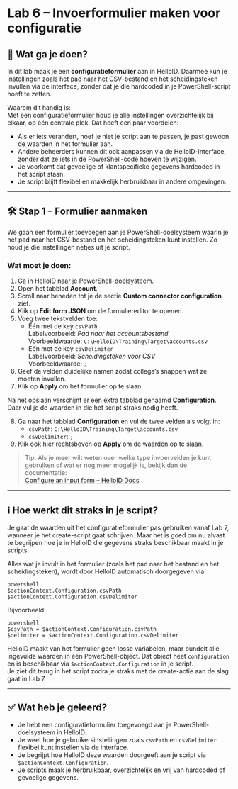 
# Lab 6 – Invoerformulier maken voor configuratie

## 🧭 Wat ga je doen?

In dit lab maak je een **configuratieformulier** aan in HelloID. Daarmee kun je instellingen zoals het pad naar het CSV-bestand en het scheidingsteken invullen via de interface, zonder dat je die hardcoded in je PowerShell-script hoeft te zetten.

Waarom dit handig is:  
Met een configuratieformulier houd je alle instellingen overzichtelijk bij elkaar, op één centrale plek. Dat heeft een paar voordelen:
- Als er iets verandert, hoef je niet je script aan te passen, je past gewoon de waarden in het formulier aan.
- Andere beheerders kunnen dit ook aanpassen via de HelloID-interface, zonder dat ze iets in de PowerShell-code hoeven te wijzigen.
- Je voorkomt dat gevoelige of klantspecifieke gegevens hardcoded in het script staan.
- Je script blijft flexibel en makkelijk herbruikbaar in andere omgevingen.

---

## 🛠️ Stap 1 – Formulier aanmaken

We gaan een formulier toevoegen aan je PowerShell-doelsysteem waarin je het pad naar het CSV-bestand en het scheidingsteken kunt instellen. Zo houd je die instellingen netjes uit je script.

### Wat moet je doen:

1. Ga in HelloID naar je PowerShell-doelsysteem.
2. Open het tabblad **Account**.
3. Scroll naar beneden tot je de sectie **Custom connector configuration** ziet.
4. Klik op **Edit form JSON** om de formuliereditor te openen.
5. Voeg twee tekstvelden toe:
   - Eén met de key `csvPath`  
     Labelvoorbeeld: *Pad naar het accountsbestand*  
     Voorbeeldwaarde: `C:\HelloID\Training\Target\accounts.csv`
   - Eén met de key `csvDelimiter`  
     Labelvoorbeeld: *Scheidingsteken voor CSV*  
     Voorbeeldwaarde: `;`
6. Geef de velden duidelijke namen zodat collega’s snappen wat ze moeten invullen.
7. Klik op **Apply** om het formulier op te slaan.

Na het opslaan verschijnt er een extra tabblad genaamd **Configuration**. Daar vul je de waarden in die het script straks nodig heeft.

8. Ga naar het tabblad **Configuration** en vul de twee velden als volgt in:
   - `csvPath`: `C:\HelloID\Training\Target\accounts.csv`
   - `csvDelimiter`: `;`
9. Klik ook hier rechtsboven op **Apply** om de waarden op te slaan.

> Tip: Als je meer wilt weten over welke type invoervelden je kunt gebruiken of wat er nog meer mogelijk is, bekijk dan de documentatie:  
> [Configure an input form – HelloID Docs](https://docs.helloid.com/en/provisioning/input-forms.html)

---

## ℹ️ Hoe werkt dit straks in je script?

Je gaat de waarden uit het configuratieformulier pas gebruiken vanaf Lab 7, wanneer je het create-script gaat schrijven. Maar het is goed om nu alvast te begrijpen hoe je in HelloID die gegevens straks beschikbaar maakt in je scripts.

Alles wat je invult in het formulier (zoals het pad naar het bestand en het scheidingsteken), wordt door HelloID automatisch doorgegeven via:

```
powershell
$actionContext.Configuration.csvPath
$actionContext.Configuration.csvDelimiter
```

Bijvoorbeeld:

```
powershell
$csvPath = $actionContext.Configuration.csvPath
$delimiter = $actionContext.Configuration.csvDelimiter
```

HelloID maakt van het formulier geen losse variabelen, maar bundelt alle ingevulde waarden in één PowerShell-object. Dat object heet `configuration` en is beschikbaar via `$actionContext.Configuration` in je script.  
Je ziet dit terug in het script zodra je straks met de create-actie aan de slag gaat in Lab 7.

---

## ✅ Wat heb je geleerd?

- Je hebt een configuratieformulier toegevoegd aan je PowerShell-doelsysteem in HelloID.
- Je weet hoe je gebruikersinstellingen zoals `csvPath` en `csvDelimiter` flexibel kunt instellen via de interface.
- Je begrijpt hoe HelloID deze waarden doorgeeft aan je script via `$actionContext.Configuration`.
- Je scripts maak je herbruikbaar, overzichtelijk en vrij van hardcoded of gevoelige gegevens.
